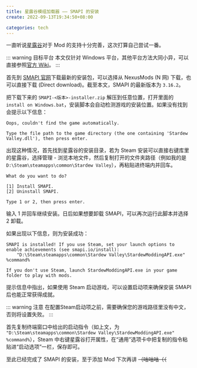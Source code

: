 ```yaml
---
title: 星露谷模组加载器 —— SMAPI 的安装
create: 2022-09-13T19:34:50+08:00

categories: tech
---
```


一直听说[星露谷](https://store.steampowered.com/app/413150/Stardew_Valley/?l=schinese)对于 Mod 的支持十分完善，这次打算自己尝试一番。

::: warning 目标平台
本文仅针对 Windows 平台，其他平台方法大同小异，可以直接参照[官方 Wiki](https://zh.stardewvalleywiki.com/%E6%A8%A1%E7%BB%84:%E4%BD%BF%E7%94%A8%E6%8C%87%E5%8D%97/%E5%85%A5%E9%97%A8)。
:::

首先到 [SMAPI 官网](https://smapi.io/)下载最新的安装包，可以选择从 NexusMods (N 网) 下载，也可以直接下载 (Direct download)。截至本文，SMAPI 的最新版本为 `3.16.2`。

把下载下来的 `SMAPI-<版本>-installer.zip` 解压到任意位置，打开里面的 `install on Windows.bat`，安装脚本会自动检测游戏的安装位置。如果没有找到会提示以下信息：

```
Oops, couldn't find the game automatically.

Type the file path to the game directory (the one containing 'Stardew Valley.dll'), then press enter.
```

出现这种情况，首先找到星露谷的安装目录，若为 Steam 安装可以直接右键库里的星露谷，选择管理 - 浏览本地文件，然后复制打开的文件夹路径（例如我的是 `D:\Steam\steamapps\common\Stardew Valley`），再粘贴进终端内并回车。

```
What do you want to do?

[1] Install SMAPI.
[2] Uninstall SMAPI.

Type 1 or 2, then press enter.
```
输入 1 并回车继续安装。日后如果想要卸载 SMAPI，可以再次运行此脚本并选择 2 卸载。

如果出现以下信息，则为安装成功：

```
SMAPI is installed! If you use Steam, set your launch options to enable achievements (see smapi.io/install):
    "D:\Steam\steamapps\common\Stardew Valley\StardewModdingAPI.exe" %command%

If you don't use Steam, launch StardewModdingAPI.exe in your game folder to play with mods.
```

提示信息中指出，如果使用 Steam 启动游戏，可以设置启动项来确保安装 SMAPI 后也能正常获得成就。

::: warning 注意
在配置Steam启动项之前，需要确保您的游戏路径里没有中文，否则将设置失败。
:::

首先复制终端窗口中给出的启动指令（如上文，为 `"D:\Steam\steamapps\common\Stardew Valley\StardewModdingAPI.exe" %command%`），Steam 中右键星露谷打开属性，在“通用”选项卡中把复制的指令粘贴进“启动选项”一栏，保存即可。

至此已经完成了 SMAPI 的安装，至于添加 Mod 下次再讲 ~~（咕咕咕（（~~
